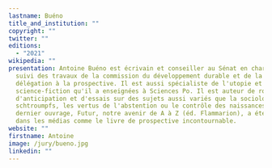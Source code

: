 ```yaml
---
lastname: Buéno
title_and_institution: ""
copyright: ""
twitter: ""
editions:
  - "2021"
wikipedia: ""
presentation: Antoine Buéno est écrivain et conseiller au Sénat en charge du
  suivi des travaux de la commission du développement durable et de la
  délégation à la prospective. Il est aussi spécialiste de l'utopie et de la
  science-fiction qu'il a enseignées à Sciences Po. Il est auteur de romans
  d'anticipation et d'essais sur des sujets aussi variés que la sociologie des
  schtroumpfs, les vertus de l'abstention ou le contrôle des naissances. Son
  dernier ouvrage, Futur, notre avenir de A à Z (éd. Flammarion), a été présenté
  dans les médias comme le livre de prospective incontournable.
website: ""
firstname: Antoine
image: /jury/bueno.jpg
linkedin: ""
---
```

